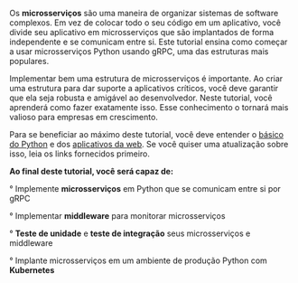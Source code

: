 Os **microsserviços** são uma maneira de organizar sistemas de software complexos. Em vez de colocar todo o seu código em um aplicativo, você divide seu aplicativo em microsserviços que são implantados de forma independente e se comunicam entre si. Este tutorial ensina como começar a usar microsserviços Python usando gRPC, uma das estruturas mais populares.

Implementar bem uma estrutura de microsserviços é importante. Ao criar uma estrutura para dar suporte a aplicativos críticos, você deve garantir que ela seja robusta e amigável ao desenvolvedor. Neste tutorial, você aprenderá como fazer exatamente isso. Esse conhecimento o tornará mais valioso para empresas em crescimento.

Para se beneficiar ao máximo deste tutorial, você deve entender o [básico do Python](https://realpython.com/tutorials/basics/) e dos [aplicativos da web](https://realpython.com/flask-by-example-part-1-project-setup/). Se você quiser uma atualização sobre isso, leia os links fornecidos primeiro.

**Ao final deste tutorial, você será capaz de:**

° Implemente **microsserviços** em Python que se comunicam entre si por gRPC

° Implementar **middleware** para monitorar microsserviços

° **Teste de unidade** e **teste de integração** seus microsserviços e middleware

° Implante microsserviços em um ambiente de produção Python com **Kubernetes**
